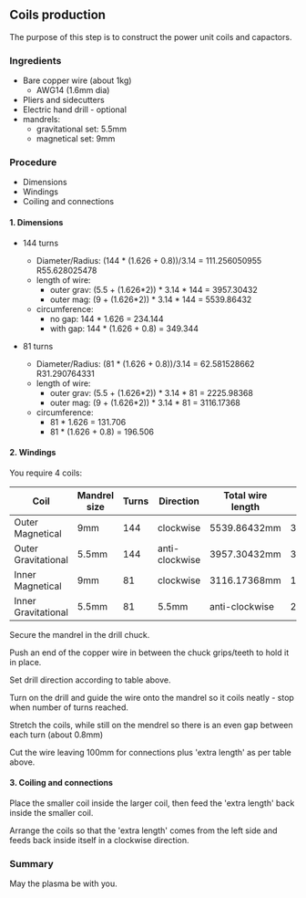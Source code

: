 ## Coils production

The purpose of this step is to construct the power unit coils and capactors.

### Ingredients
* Bare copper wire (about 1kg) 
  - AWG14 (1.6mm dia)
* Pliers and sidecutters
* Electric hand drill - optional
* mandrels: 
  - gravitational set: 5.5mm
  - magnetical set: 9mm

### Procedure
* Dimensions
* Windings
* Coiling and connections

#### 1. Dimensions
* 144 turns
  - Diameter/Radius: (144 * (1.626 + 0.8))/3.14 = 111.256050955 R55.628025478
  - length of wire:
    - outer grav: (5.5 + (1.626*2)) * 3.14 * 144 = 3957.30432
    - outer mag: (9 + (1.626*2)) * 3.14 * 144 = 5539.86432
  - circumference:
    - no gap: 144 * 1.626 = 234.144
    - with gap: 144 * (1.626 + 0.8) = 349.344

* 81 turns
  - Diameter/Radius: (81 * (1.626 + 0.8))/3.14 = 62.581528662 R31.290764331
  - length of wire:
    - outer grav: (5.5 + (1.626*2)) * 3.14 * 81 = 2225.98368
    - outer mag: (9 + (1.626*2)) * 3.14 * 81 = 3116.17368
  - circumference:
    - 81 * 1.626 = 131.706
    - 81 * (1.626 + 0.8) = 196.506

#### 2. Windings

You require 4 coils: 

Coil | Mandrel size | Turns | Direction | Total wire length | Coil length w gap | extra length
---|---|---|---|---|---|---
Outer Magnetical | 9mm| 144  | clockwise | 5539.86432mm | 349.344mm | no
Outer Gravitational | 5.5mm | 144 | anti-clockwise | 3957.30432mm | 349.344 | 349.344mm
Inner Magnetical | 9mm | 81 | clockwise | 3116.17368mm | 196.506mm | no
Inner Gravitational | 5.5mm | 81 | 5.5mm | anti-clockwise | 2225.98368mm | 196.506 | 196.506mm

Secure the mandrel in the drill chuck.

Push an end of the copper wire in between the chuck grips/teeth to hold it in place.

Set drill direction according to table above.

Turn on the drill and guide the wire onto the mandrel so it coils neatly - stop when number of turns reached.

Stretch the coils, while still on the mendrel so there is an even gap between each turn (about 0.8mm)

Cut the wire leaving 100mm for connections plus 'extra length' as per table above.


#### 3. Coiling and connections

Place the smaller coil inside the larger coil, then feed the 'extra length' back inside the smaller coil.

Arrange the coils so that the 'extra length' comes from the left side and feeds back inside itself in a clockwise direction.




### Summary

May the plasma be with you.
